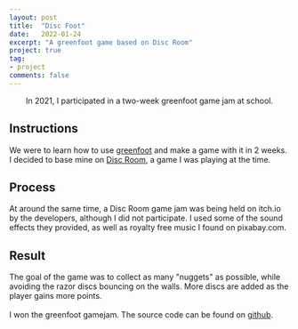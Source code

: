 ```yaml
---
layout: post
title:  "Disc Foot"
date:   2022-01-24
excerpt: "A greenfoot game based on Disc Room"
project: true
tag:
- project
comments: false
---
```


<center>In 2021, I participated in a two-week greenfoot game jam at school.</center>


## Instructions
We were to learn how to use [greenfoot](https://www.greenfoot.org) and make a game with it in 2 weeks. I decided to base mine on [Disc Room](https://discroom.com/), a game I was playing at the time.

## Process
At around the same time, a Disc Room game jam was being held on itch.io by the developers, although I did not participate. I used some of the sound effects they provided, as well as royalty free music I found on pixabay.com.

## Result
The goal of the game was to collect as many "nuggets" as possible, while avoiding the razor discs bouncing on the walls. More discs are added as the player gains more points.
<br><br>
I won the greenfoot gamejam. The source code can be found on [github](https://github.com/koenGF/DiscFoot). 

